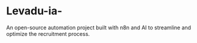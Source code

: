 # Levadu-ia-
An open-source automation project built with n8n and AI to streamline and optimize the recruitment process.
